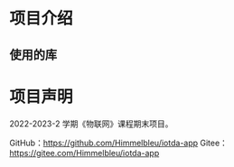 # 项目介绍



## 使用的库



# 项目声明

2022-2023-2 学期《物联网》课程期末项目。

GitHub：https://github.com/Himmelbleu/iotda-app
Gitee：https://gitee.com/Himmelbleu/iotda-app

